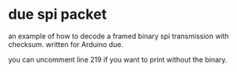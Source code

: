 # due spi packet
an example of how to decode a framed binary spi transmission with checksum. written for Arduino due.

you can uncomment line 219 if you want to print without the binary.
